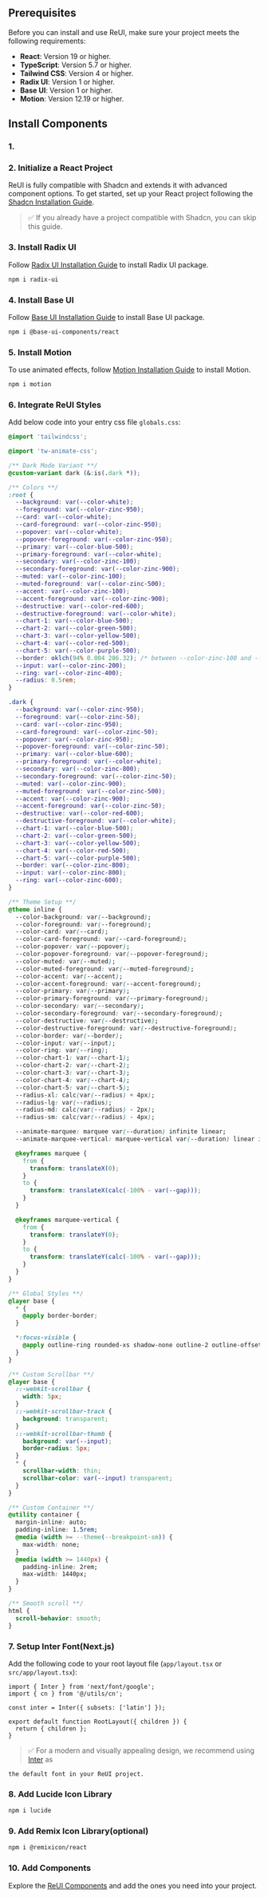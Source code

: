 ## Prerequisites

Before you can install and use ReUI, make sure your project meets the following requirements:

- **React**: Version 19 or higher.
- **TypeScript**: Version 5.7 or higher.
- **Tailwind CSS**: Version 4 or higher.
- **Radix UI**: Version 1 or higher.
- **Base UI**: Version 1 or higher.
- **Motion**: Version 12.19 or higher.

## Install Components

### 1.

### 2. Initialize a React Project

ReUI is fully compatible with Shadcn and extends it with advanced component options.
To get started, set up your React project following the [Shadcn Installation Guide](https://ui.shadcn.com/docs/installation).

> ✅ If you already have a project compatible with Shadcn, you can skip this guide.

### 3. Install Radix UI

Follow [Radix UI Installation Guide](https://www.radix-ui.com/primitives/docs/overview/introduction#incremental-adoption) to install Radix UI package.

```bash
npm i radix-ui
```

### 4. Install Base UI

Follow [Base UI Installation Guide](https://base-ui.com/react/overview/quick-start) to install Base UI package.

```bash
npm i @base-ui-components/react
```

### 5. Install Motion

To use animated effects, follow [Motion Installation Guide](https://motion.dev/) to install Motion.

```bash
npm i motion
```

### 6. Integrate ReUI Styles

Add below code into your entry css file `globals.css`:

```css showLineNumbers
@import 'tailwindcss';

@import 'tw-animate-css';

/** Dark Mode Variant **/
@custom-variant dark (&:is(.dark *));

/** Colors **/
:root {
  --background: var(--color-white);
  --foreground: var(--color-zinc-950);
  --card: var(--color-white);
  --card-foreground: var(--color-zinc-950);
  --popover: var(--color-white);
  --popover-foreground: var(--color-zinc-950);
  --primary: var(--color-blue-500);
  --primary-foreground: var(--color-white);
  --secondary: var(--color-zinc-100);
  --secondary-foreground: var(--color-zinc-900);
  --muted: var(--color-zinc-100);
  --muted-foreground: var(--color-zinc-500);
  --accent: var(--color-zinc-100);
  --accent-foreground: var(--color-zinc-900);
  --destructive: var(--color-red-600);
  --destructive-foreground: var(--color-white);
  --chart-1: var(--color-blue-500);
  --chart-2: var(--color-green-500);
  --chart-3: var(--color-yellow-500);
  --chart-4: var(--color-red-500);
  --chart-5: var(--color-purple-500);
  --border: oklch(94% 0.004 286.32); /* between --color-zinc-100 and --color-zinc-200 */
  --input: var(--color-zinc-200);
  --ring: var(--color-zinc-400);
  --radius: 0.5rem;
}

.dark {
  --background: var(--color-zinc-950);
  --foreground: var(--color-zinc-50);
  --card: var(--color-zinc-950);
  --card-foreground: var(--color-zinc-50);
  --popover: var(--color-zinc-950);
  --popover-foreground: var(--color-zinc-50);
  --primary: var(--color-blue-600);
  --primary-foreground: var(--color-white);
  --secondary: var(--color-zinc-800);
  --secondary-foreground: var(--color-zinc-50);
  --muted: var(--color-zinc-900);
  --muted-foreground: var(--color-zinc-500);
  --accent: var(--color-zinc-900);
  --accent-foreground: var(--color-zinc-50);
  --destructive: var(--color-red-600);
  --destructive-foreground: var(--color-white);
  --chart-1: var(--color-blue-500);
  --chart-2: var(--color-green-500);
  --chart-3: var(--color-yellow-500);
  --chart-4: var(--color-red-500);
  --chart-5: var(--color-purple-500);
  --border: var(--color-zinc-800);
  --input: var(--color-zinc-800);
  --ring: var(--color-zinc-600);
}

/** Theme Setup **/
@theme inline {
  --color-background: var(--background);
  --color-foreground: var(--foreground);
  --color-card: var(--card);
  --color-card-foreground: var(--card-foreground);
  --color-popover: var(--popover);
  --color-popover-foreground: var(--popover-foreground);
  --color-muted: var(--muted);
  --color-muted-foreground: var(--muted-foreground);
  --color-accent: var(--accent);
  --color-accent-foreground: var(--accent-foreground);
  --color-primary: var(--primary);
  --color-primary-foreground: var(--primary-foreground);
  --color-secondary: var(--secondary);
  --color-secondary-foreground: var(--secondary-foreground);
  --color-destructive: var(--destructive);
  --color-destructive-foreground: var(--destructive-foreground);
  --color-border: var(--border);
  --color-input: var(--input);
  --color-ring: var(--ring);
  --color-chart-1: var(--chart-1);
  --color-chart-2: var(--chart-2);
  --color-chart-3: var(--chart-3);
  --color-chart-4: var(--chart-4);
  --color-chart-5: var(--chart-5);
  --radius-xl: calc(var(--radius) + 4px);
  --radius-lg: var(--radius);
  --radius-md: calc(var(--radius) - 2px);
  --radius-sm: calc(var(--radius) - 4px);

  --animate-marquee: marquee var(--duration) infinite linear;
  --animate-marquee-vertical: marquee-vertical var(--duration) linear infinite;

  @keyframes marquee {
    from {
      transform: translateX(0);
    }
    to {
      transform: translateX(calc(-100% - var(--gap)));
    }
  }

  @keyframes marquee-vertical {
    from {
      transform: translateY(0);
    }
    to {
      transform: translateY(calc(-100% - var(--gap)));
    }
  }
}

/** Global Styles **/
@layer base {
  * {
    @apply border-border;
  }

  *:focus-visible {
    @apply outline-ring rounded-xs shadow-none outline-2 outline-offset-3 transition-none!;
  }
}

/** Custom Scrollbar **/
@layer base {
  ::-webkit-scrollbar {
    width: 5px;
  }
  ::-webkit-scrollbar-track {
    background: transparent;
  }
  ::-webkit-scrollbar-thumb {
    background: var(--input);
    border-radius: 5px;
  }
  * {
    scrollbar-width: thin;
    scrollbar-color: var(--input) transparent;
  }
}

/** Custom Container **/
@utility container {
  margin-inline: auto;
  padding-inline: 1.5rem;
  @media (width >= --theme(--breakpoint-sm)) {
    max-width: none;
  }
  @media (width >= 1440px) {
    padding-inline: 2rem;
    max-width: 1440px;
  }
}

/** Smooth scroll **/
html {
  scroll-behavior: smooth;
}
```

### 7. Setup Inter Font(Next.js)

Add the following code to your root layout file (`app/layout.tsx` or `src/app/layout.tsx`):

```tsx
import { Inter } from 'next/font/google';
import { cn } from '@/utils/cn';

const inter = Inter({ subsets: ['latin'] });

export default function RootLayout({ children }) {
  return { children };
}
```

> ✅ For a modern and visually appealing design, we recommend using [Inter](https://fonts.google.com/specimen/Inter) as

    the default font in your ReUI project.

### 8. Add Lucide Icon Library

```bash
npm i lucide
```

### 9. Add Remix Icon Library(optional)

```bash
npm i @remixicon/react
```

### 10. Add Components

Explore the [ReUI Components](/docs/accordion) and add the ones you need into your project.
